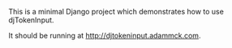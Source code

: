 This is a minimal Django project which demonstrates how to use djTokenInput.

It should be running at <http://djtokeninput.adammck.com>.
